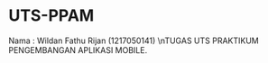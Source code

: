 # UTS-PPAM
Nama   : Wildan Fathu Rijan (1217050141) 
\nTUGAS UTS PRAKTIKUM PENGEMBANGAN APLIKASI MOBILE.
